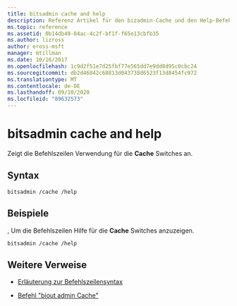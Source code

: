 ```yaml
---
title: bitsadmin cache and help
description: Referenz Artikel für den bizadmin-Cache und den Help-Befehl, der die Befehlszeilen Verwendung für die **Cache** Switches anzeigt.
ms.topic: reference
ms.assetid: 0b14db49-84ac-4c2f-bf1f-f65e13cbfb35
ms.author: lizross
author: eross-msft
manager: mtillman
ms.date: 10/16/2017
ms.openlocfilehash: 1c9d2f51e7d25fbf77e565dd7e9dd8d95c0cbc24
ms.sourcegitcommit: db2d46842c68813d043738d6523f13d8454fc972
ms.translationtype: MT
ms.contentlocale: de-DE
ms.lasthandoff: 09/10/2020
ms.locfileid: "89632573"
---
```

# <a name="bitsadmin-cache-and-help"></a>bitsadmin cache and help

Zeigt die Befehlszeilen Verwendung für die **Cache** Switches an.

## <a name="syntax"></a>Syntax

```
bitsadmin /cache /help
```

## <a name="examples"></a>Beispiele

, Um die Befehlszeilen Hilfe für die **Cache** Switches anzuzeigen.

```
bitsadmin /cache /help
```

## <a name="additional-references"></a>Weitere Verweise

- [Erläuterung zur Befehlszeilensyntax](command-line-syntax-key.md)

- [Befehl "biout admin Cache"](bitsadmin-cache.md)
